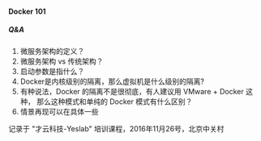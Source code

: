 #### Docker 101

##### Q&A

1. 微服务架构的定义？
2. 微服务架构 vs 传统架构？
3. 启动参数是指什么？
4. Docker是内核级别的隔离，那么虚拟机是什么级别的隔离?
5. 有种说法，Docker 的隔离不是很彻底，有人建议用 VMware + Docker 这种，
   那么这种模式和单纯的 Docker 模式有什么区别？
6. 情景再现可以在具体一些

记录于 "才云科技-Yeslab" 培训课程，2016年11月26号，北京中关村
